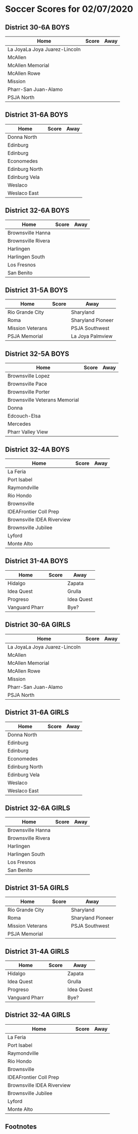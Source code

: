 # Soccer Scores for 02/07/2020 

## District 30-6A BOYS

| Home | Score | Away |
|-|-|-| 
| La JoyaLa Joya Juarez-Lincoln | | | 
| McAllen | | | 
| McAllen Memorial | | | 
| McAllen Rowe | | | 
| Mission | | | 
| Pharr-San Juan-Alamo | | | 
| PSJA North | | | 

## District 31-6A BOYS

| Home | Score | Away |
|-|-|-| 
| Donna North | | |
| Edinburg | | | 
| Edinburg | | | 
| Economedes | | | 
| Edinburg North | | | 
| Edinburg Vela | | | 
| Weslaco | | |
| Weslaco East | | | 

## District 32-6A BOYS

| Home | Score | Away |
|-|-|-| 
| Brownsville Hanna | | | 
| Brownsville Rivera | | | 
| Harlingen | | | 
| Harlingen South | | | 
| Los Fresnos | | | 
| San Benito | | | 

## District 31-5A BOYS

| Home | Score | Away |
|-|-|-|
| Rio Grande City |  | Sharyland | 
| Roma | | Sharyland Pioneer |
| Mission Veterans | | PSJA Southwest |
| PSJA Memorial | | La Joya Palmview |

## District 32-5A BOYS 

| Home | Score | Away |
|-|-|-|
| Brownsville Lopez | | | 
| Brownsville Pace | | | 
| Brownsville Porter | | | 
| Brownsville Veterans Memorial| | | 
| Donna | | | 
| Edcouch-Elsa | | | 
| Mercedes | | || 
| Pharr Valley View | | | 

## District 32-4A BOYS

| Home | Score | Away |
|-|-|-| 
| La Feria | | | 
| Port Isabel | | | 
| Raymondville | | | 
| Rio Hondo | | | 
| Brownsville | | | 
| IDEAFrontier Coll Prep | | | 
| Brownsville IDEA Riverview | | | 
| Brownsville Jubilee | | | 
| Lyford | | | 
| Monte Alto | | | 


## District 31-4A BOYS

| Home | Score | Away |
|-|-|-|
| Hidalgo |  | Zapata |
| Idea Quest |  | Grulla |
| Progreso |  | Idea Quest |
| Vanguard Pharr |  | Bye? |


## District 30-6A GIRLS

| Home | Score | Away |
|-|-|-| 
| La JoyaLa Joya Juarez-Lincoln | | | 
| McAllen | | | 
| McAllen Memorial | | | 
| McAllen Rowe | | | 
| Mission | | | 
| Pharr-San Juan-Alamo | | | 
| PSJA North | | | 

## District 31-6A GIRLS

| Home | Score | Away |
|-|-|-| 
| Donna North | | |
| Edinburg | | | 
| Edinburg | | | 
| Economedes | | | 
| Edinburg North | | | 
| Edinburg Vela | | | 
| Weslaco | | |
| Weslaco East | | | 

## District 32-6A GIRLS

| Home | Score | Away |
|-|-|-| 
| Brownsville Hanna | | | 
| Brownsville Rivera | | | 
| Harlingen | | | 
| Harlingen South | | | 
| Los Fresnos | | | 
| San Benito | | | 

## District 31-5A GIRLS

| Home | Score | Away |
|-|-|-|
| Rio Grande City |  | Sharyland | 
| Roma | | Sharyland Pioneer |
| Mission Veterans | | PSJA Southwest |
| PSJA Memorial | | |

## District 31-4A GIRLS

| Home | Score | Away |
|-|-|-|
| Hidalgo |  | Zapata |
| Idea Quest |  | Grulla |
| Progreso |  | Idea Quest |
| Vanguard Pharr |  | Bye? |


## District 32-4A GIRLS

| Home | Score | Away |
|-|-|-| 
| La Feria | | | 
| Port Isabel | | | 
| Raymondville | | | 
| Rio Hondo | | | 
| Brownsville | | | 
| IDEAFrontier Coll Prep | | | 
| Brownsville IDEA Riverview | | | 
| Brownsville Jubilee | | | 
| Lyford | | | 
| Monte Alto | | | 

## Footnotes

[^1]: This is the footnote.
